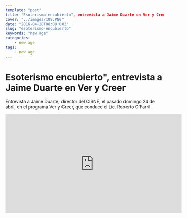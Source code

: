 ```yaml
---
template: "post"
title: "Esoterismo encubierto", entrevista a Jaime Duarte en Ver y Creer"
cover: "../images/109.PNG"
date: "2016-04-28T08:00:00Z"
slug: "esoterismo-encubierto"
keywords: "new age"
categories: 
    - new age
tags: 
    - new age
---
```



# Esoterismo encubierto", entrevista a Jaime Duarte en Ver y Creer
Entrevista a Jaime Duarte, director del CISNE, el pasado domingo 24 de abril, en el programa Ver y Creer, que conduce el Lic. Roberto O'Farril.


<iframe width="560" height="315" src="https://www.youtube.com/embed/sR9PquL7Qcs?list=PLavYacWR0JnIqTTzZMaYcc23LfeTqPGX_" title="YouTube video player" frameborder="0" allow="accelerometer; autoplay; clipboard-write; encrypted-media; gyroscope; picture-in-picture" allowfullscreen></iframe>